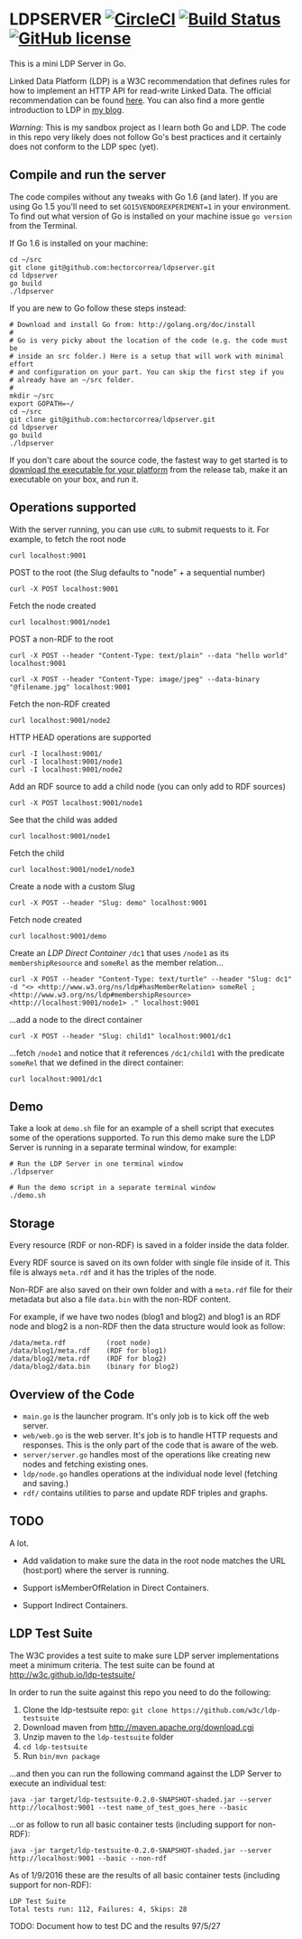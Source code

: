 # LDPSERVER [![CircleCI](https://circleci.com/gh/berezovskyi/ldpserver.svg?style=svg)](https://circleci.com/gh/berezovskyi/ldpserver) [![Build Status](https://travis-ci.org/berezovskyi/ldpserver.svg?branch=master)](https://travis-ci.org/berezovskyi/ldpserver) [![GitHub license](https://img.shields.io/badge/license-MIT-blue.svg)](https://raw.githubusercontent.com/berezovskyi/ldpserver/master/LICENSE)

This is a mini LDP Server in Go.

Linked Data Platform (LDP) is a W3C recommendation that defines rules for how to
implement an HTTP API for read-write Linked Data. The official recommendation can
be found [here](http://www.w3.org/TR/ldp/).
You can also find a more gentle introduction to LDP in
[my blog](http://hectorcorrea.com/blog/introduction-to-ldp/67).

*Warning*: This is my sandbox project as I learn both Go and LDP. The code in this repo very likely does not follow Go's best practices and it certainly does not conform to the LDP spec (yet).


## Compile and run the server
The code compiles without any tweaks with Go 1.6 (and later). If you are using Go 1.5 you'll need to set `GO15VENDOREXPERIMENT=1` in your environment. To find out what version of Go is installed on your machine issue `go version` from the Terminal.


If Go 1.6 is installed on your machine:

    cd ~/src
    git clone git@github.com:hectorcorrea/ldpserver.git
    cd ldpserver
    go build
    ./ldpserver

If you are new to Go follow these steps instead:

    # Download and install Go from: http://golang.org/doc/install
    #
    # Go is very picky about the location of the code (e.g. the code must be
    # inside an src folder.) Here is a setup that will work with minimal effort
    # and configuration on your part. You can skip the first step if you
    # already have an ~/src folder.
    #
    mkdir ~/src
    export GOPATH=~/
    cd ~/src
    git clone git@github.com:hectorcorrea/ldpserver.git
    cd ldpserver
    go build
    ./ldpserver

If you don't care about the source code, the fastest way to get started is to [download the executable for your platform](https://github.com/hectorcorrea/ldpserver/releases) from the release tab, make it an executable on your box, and run it.


## Operations supported
With the server running, you can use `cURL` to submit requests to it. For example, to fetch the root node

    curl localhost:9001

POST to the root (the Slug defaults to "node" + a sequential number)

    curl -X POST localhost:9001

Fetch the node created

    curl localhost:9001/node1

POST a non-RDF to the root

    curl -X POST --header "Content-Type: text/plain" --data "hello world" localhost:9001

    curl -X POST --header "Content-Type: image/jpeg" --data-binary "@filename.jpg" localhost:9001

Fetch the non-RDF created

    curl localhost:9001/node2

HTTP HEAD operations are supported

    curl -I localhost:9001/
    curl -I localhost:9001/node1
    curl -I localhost:9001/node2

Add an RDF source to add a child node (you can only add to RDF sources)

    curl -X POST localhost:9001/node1

See that the child was added

    curl localhost:9001/node1

Fetch the child

    curl localhost:9001/node1/node3

Create a node with a custom Slug

    curl -X POST --header "Slug: demo" localhost:9001

Fetch node created

    curl localhost:9001/demo

Create an *LDP Direct Container* `/dc1` that uses `/node1` as its `membershipResource` and `someRel` as the member relation...

    curl -X POST --header "Content-Type: text/turtle" --header "Slug: dc1" -d "<> <http://www.w3.org/ns/ldp#hasMemberRelation> someRel ; <http://www.w3.org/ns/ldp#membershipResource> <http://localhost:9001/node1> ." localhost:9001

...add a node to the direct container

    curl -X POST --header "Slug: child1" localhost:9001/dc1

...fetch `/node1` and notice that it references `/dc1/child1` with the predicate `someRel` that we defined in the direct container:

    curl localhost:9001/dc1

## Demo
Take a look at `demo.sh` file for an example of a shell script that executes some of the operations supported. To run this demo make sure the LDP Server is running in a separate terminal window, for example:

    # Run the LDP Server in one terminal window
    ./ldpserver

    # Run the demo script in a separate terminal window
    ./demo.sh


## Storage
Every resource (RDF or non-RDF) is saved in a folder inside the data folder.

Every RDF source is saved on its own folder with single file inside of it. This file is always `meta.rdf` and it has the triples of the node.

Non-RDF are also saved on their own folder and with a `meta.rdf` file for their metadata but also a file `data.bin` with the non-RDF content.

For example, if we have two nodes (blog1 and blog2) and blog1 is an RDF node and blog2 is a non-RDF then the data structure would look as follow:

    /data/meta.rdf          (root node)
    /data/blog1/meta.rdf    (RDF for blog1)
    /data/blog2/meta.rdf    (RDF for blog2)
    /data/blog2/data.bin    (binary for blog2)


## Overview of the Code

* `main.go` is the launcher program. It's only job is to kick off the web server.
* `web/web.go` is the web server. It's job is to handle HTTP requests and responses. This is the only part of the code that is aware of the web.
* `server/server.go` handles most of the operations like creating new nodes and fetching existing ones.
* `ldp/node.go` handles operations at the individual node level (fetching and saving.)
* `rdf/` contains utilities to parse and update RDF triples and graphs.


## TODO
A lot.

* Add validation to make sure the data in the root node matches the URL (host:port) where the server is running.

* Support isMemberOfRelation in Direct Containers.

* Support Indirect Containers.


## LDP Test Suite
The W3C provides a test suite to make sure LDP server implementations meet a minimum criteria. The test suite can be found at http://w3c.github.io/ldp-testsuite/

In order to run the suite against this repo you need to do the following:

  1. Clone the ldp-testsuite repo: `git clone https://github.com/w3c/ldp-testsuite`
  1. Download maven from http://maven.apache.org/download.cgi
  1. Unzip maven to the `ldp-testsuite` folder
  1. `cd ldp-testsuite`
  1. Run `bin/mvn package`

...and then you can run the following command against the LDP Server to execute an individual test:

    java -jar target/ldp-testsuite-0.2.0-SNAPSHOT-shaded.jar --server http://localhost:9001 --test name_of_test_goes_here --basic

...or as follow to run all basic container tests (including support for non-RDF):

    java -jar target/ldp-testsuite-0.2.0-SNAPSHOT-shaded.jar --server http://localhost:9001 --basic --non-rdf

As of 1/9/2016 these are the results of all basic container tests (including support for non-RDF):

    LDP Test Suite
    Total tests run: 112, Failures: 4, Skips: 28


TODO: Document how to test DC and the results 97/5/27

